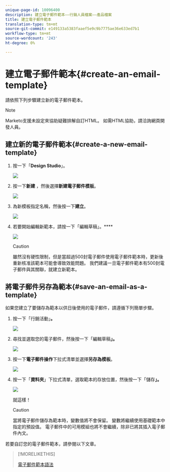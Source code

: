 ```yaml
---
unique-page-id: 10096400
description: 建立電子郵件範本——行銷人員檔案——產品檔案
title: 建立電子郵件範本
translation-type: tm+mt
source-git-commit: e149133a5383faaef5e9c9b7775ae36e633ed7b1
workflow-type: tm+mt
source-wordcount: '243'
ht-degree: 0%

---
```



# 建立電子郵件範本{#create-an-email-template}

請依照下列步驟建立新的電子郵件範本。

>[!NOTE]
>
>Marketo支援未設定來協助疑難排解自訂HTML。 如需HTML協助，請洽詢網頁開發人員。

## 建立新的電子郵件範本{#create-a-new-email-template}

1. 按一下「**Design Studio**」。

   ![](assets/designstudio.png)

1. 按一下&#x200B;**新建** ，然後選擇&#x200B;**新建電子郵件模板**。

   ![](assets/ds-two.png)

1. 為新模板指定名稱，然後按一下&#x200B;**建立**。

   ![](assets/three-1.png)

1. 若要開始編輯新範本，請按一下「編輯草稿」。****

   ![](assets/4.png)

   >[!CAUTION]
   >
   >雖然沒有硬性限制，但是當超過500封電子郵件使用電子郵件範本時，更新後重新核准該範本可能會導致效能問題。 我們建議一旦電子郵件範本有500封電子郵件與其關聯，就建立新範本。

## 將電子郵件另存為範本{#save-an-email-as-a-template}

如果您建立了要儲存為範本以供日後使用的電子郵件，請遵循下列簡單步驟。

1. 按一下「行銷活動」**。**

   ![](assets/one.png)

1. 尋找並選取您的電子郵件，然後按一下「編輯草稿&#x200B;**」。**

   ![](assets/two-1.png)

1. 按一下&#x200B;**電子郵件操作**&#x200B;下拉式清單並選擇&#x200B;**另存為模板**。

   ![](assets/four-1.png)

1. 按一下「**資料夾**」下拉式清單，選取範本的存放位置，然後按一下「儲存&#x200B;**」。**

   ![](assets/five-1.png)

   就這樣！

   >[!CAUTION]
   >
   >當將電子郵件儲存為範本時，變數值將不會保留。 變數將繼續使用基礎範本中指定的預設值。 電子郵件中的可用模組也將不會繼續，除非已將其插入電子郵件內文。

若要自訂您的電子郵件範本，請參閱以下文章。

>[!MORELIKETHIS]
>
>[電子郵件範本語法](email-template-syntax.md)


